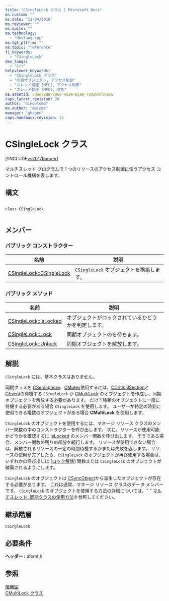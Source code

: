 ```yaml
---
title: "CSingleLock クラス | Microsoft Docs"
ms.custom: ""
ms.date: "11/04/2016"
ms.reviewer: ""
ms.suite: ""
ms.technology: 
  - "devlang-cpp"
ms.tgt_pltfrm: ""
ms.topic: "reference"
f1_keywords: 
  - "CSingleLock"
dev_langs: 
  - "C++"
helpviewer_keywords: 
  - "CSingleLock クラス"
  - "同期オブジェクト, アクセス制御"
  - "スレッド処理 [MFC], アクセス制御"
  - "スレッド処理 [MFC], 同期"
ms.assetid: 7dae7288-8066-4a3e-85e0-78d28bfc6bc8
caps.latest.revision: 20
author: "mikeblome"
ms.author: "mblome"
manager: "ghogen"
caps.handback.revision: 22
---
```

# CSingleLock クラス
[!INCLUDE[vs2017banner](../../assembler/inline/includes/vs2017banner.md)]

マルチスレッド プログラムで 1 つのリソースのアクセス制御に使うアクセス コントロール機構を表します。  
  
## 構文  
  
```  
  
class CSingleLock  
  
```  
  
## メンバー  
  
### パブリック コンストラクター  
  
|名前|説明|  
|--------|--------|  
|[CSingleLock::CSingleLock](../Topic/CSingleLock::CSingleLock.md)|`CSingleLock` オブジェクトを構築します。|  
  
### パブリック メソッド  
  
|名前|説明|  
|--------|--------|  
|[CSingleLock::IsLocked](../Topic/CSingleLock::IsLocked.md)|オブジェクトがロックされているかどうかを判定します。|  
|[CSingleLock::Lock](../Topic/CSingleLock::Lock.md)|同期オブジェクトのを待ちます。|  
|[CSingleLock::Unlock](../Topic/CSingleLock::Unlock.md)|同期オブジェクトを解放します。|  
  
## 解説  
 `CSingleLock` には、基本クラスはありません。  
  
 同期クラスを [CSemaphore](../../mfc/reference/csemaphore-class.md)、[CMutex](../../mfc/reference/cmutex-class.md)使用するには、[CCriticalSection](../Topic/CCriticalSection%20Class.md)と [CEvent](../../mfc/reference/cevent-class.md)の待機する `CSingleLock` か [CMultiLock](../../mfc/reference/cmultilock-class.md) のオブジェクトを作成し、同期オブジェクトを解放する必要があります。  だけ 1 種類のオブジェクトに一度に待機する必要がある場合 `CSingleLock` を使用します。  ユーザーが特定の時刻に使用できる複数のオブジェクトがある場合 **CMultiLock** を使用します。  
  
 `CSingleLock` のオブジェクトを使用するには、マネージ リソース クラスのメンバー関数の中のコンストラクターを呼び出します。  次に、リソースが使用可能かどうかを確認するに [IsLocked](../Topic/CSingleLock::IsLocked.md) のメンバー関数を呼び出します。  そうである場合、メンバー関数の残りの部分を続行します。  リソースが使用できない場合は、解放されるリソースの一定の時間待機するかまたは失敗を返します。  リソースの使用が完了したら、`CSingleLock` のオブジェクトが再び使用する場合は、いずれかの呼び出しは [&#91;ロック解除&#93;](../Topic/CSingleLock::Unlock.md) 関数または `CSingleLock` のオブジェクトが破棄されるようにします。  
  
 `CSingleLock` のオブジェクトは [CSyncObject](../../mfc/reference/csyncobject-class.md)から派生したオブジェクトが存在する必要があります。  これは通常、マネージ リソース クラスのデータ メンバーです。  `CSingleLock` のオブジェクトを使用する方法の詳細については、" " [マルチスレッド: 同期クラスの使用方法](../../parallel/multithreading-how-to-use-the-synchronization-classes.md)を参照してください。  
  
## 継承階層  
 `CSingleLock`  
  
## 必要条件  
 **ヘッダー :** afxmt.h  
  
## 参照  
 [階層図](../../mfc/hierarchy-chart.md)   
 [CMultiLock クラス](../../mfc/reference/cmultilock-class.md)
